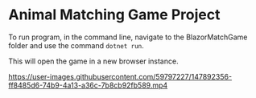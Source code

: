 # Animal Matching Game Project


To run program, in the command line, navigate to the BlazorMatchGame folder and use the command
```dotnet run```.

This will open the game in a new browser instance.

https://user-images.githubusercontent.com/59797227/147892356-ff8485d6-74b9-4a13-a36c-7b8cb92fb589.mp4

